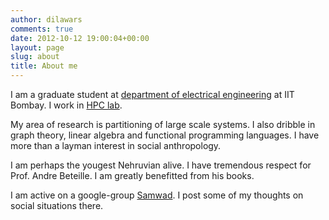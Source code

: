 ```yaml
---
author: dilawars
comments: true
date: 2012-10-12 19:00:04+00:00
layout: page
slug: about
title: About me
---
```


I am a graduate student at [department of electrical engineering](http://www.ee.iitb.ac.in) at IIT Bombay. I work in [HPC lab](http://www.ee.iitb.ac.in/~hpc). 

My area of research is partitioning of large scale systems. I also dribble in
graph theory, linear algebra and functional programming languages. I have more
than a layman interest in social anthropology.

I am perhaps the yougest Nehruvian alive. I have tremendous respect for Prof.
Andre Beteille. I am greatly benefitted from his books.

I am active on a google-group
[Samwad](https://groups.google.com/forum/?fromgroups#!forum/samwadiitb). I post
some of my thoughts on social situations there.
